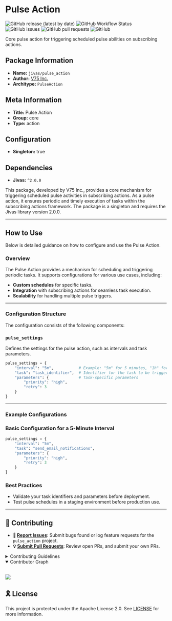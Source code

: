 # Pulse Action

![GitHub release (latest by date)](https://img.shields.io/github/v/release/TrueSelph/pulse_action)
![GitHub Workflow Status](https://img.shields.io/github/actions/workflow/status/TrueSelph/pulse_action/test-pulse_action.yaml)
![GitHub issues](https://img.shields.io/github/issues/TrueSelph/pulse_action)
![GitHub pull requests](https://img.shields.io/github/issues-pr/TrueSelph/pulse_action)
![GitHub](https://img.shields.io/github/license/TrueSelph/pulse_action)

Core pulse action for triggering scheduled pulse abilities on subscribing actions.

## Package Information

- **Name:** `jivas/pulse_action`
- **Author:** [V75 Inc.](https://v75inc.com/)
- **Architype:** `PulseAction`

## Meta Information

- **Title:** Pulse Action
- **Group:** core
- **Type:** action

## Configuration

- **Singleton:** true

## Dependencies

- **Jivas:** `^2.0.0`

This package, developed by V75 Inc., provides a core mechanism for triggering scheduled pulse activities in subscribing actions. As a pulse action, it ensures periodic and timely execution of tasks within the subscribing actions framework. The package is a singleton and requires the Jivas library version 2.0.0.

---

## How to Use

Below is detailed guidance on how to configure and use the Pulse Action.

### Overview

The Pulse Action provides a mechanism for scheduling and triggering periodic tasks. It supports configurations for various use cases, including:

- **Custom schedules** for specific tasks.
- **Integration** with subscribing actions for seamless task execution.
- **Scalability** for handling multiple pulse triggers.

---

### Configuration Structure

The configuration consists of the following components:

### `pulse_settings`

Defines the settings for the pulse action, such as intervals and task parameters.

```python
pulse_settings = {
    "interval": "5m",           # Example: "5m" for 5 minutes, "1h" for 1 hour
    "task": "task_identifier",  # Identifier for the task to be triggered
    "parameters": {             # Task-specific parameters
        "priority": "high",
        "retry": 3
    }
}
```

---

### Example Configurations

### Basic Configuration for a 5-Minute Interval

```python
pulse_settings = {
    "interval": "5m",
    "task": "send_email_notifications",
    "parameters": {
        "priority": "high",
        "retry": 3
    }
}
```

### Best Practices
- Validate your task identifiers and parameters before deployment.
- Test pulse schedules in a staging environment before production use.

---

## 🔰 Contributing

- **🐛 [Report Issues](https://github.com/TrueSelph/pulse_action/issues)**: Submit bugs found or log feature requests for the `pulse_action` project.
- **💡 [Submit Pull Requests](https://github.com/TrueSelph/pulse_action/blob/main/CONTRIBUTING.md)**: Review open PRs, and submit your own PRs.

<details closed>
<summary>Contributing Guidelines</summary>

1. **Fork the Repository**: Start by forking the project repository to your GitHub account.
2. **Clone Locally**: Clone the forked repository to your local machine using a git client.
   ```sh
   git clone https://github.com/TrueSelph/pulse_action
   ```
3. **Create a New Branch**: Always work on a new branch, giving it a descriptive name.
   ```sh
   git checkout -b new-feature-x
   ```
4. **Make Your Changes**: Develop and test your changes locally.
5. **Commit Your Changes**: Commit with a clear message describing your updates.
   ```sh
   git commit -m 'Implemented new feature x.'
   ```
6. **Push to GitHub**: Push the changes to your forked repository.
   ```sh
   git push origin new-feature-x
   ```
7. **Submit a Pull Request**: Create a PR against the original project repository. Clearly describe the changes and their motivations.
8. **Review**: Once your PR is reviewed and approved, it will be merged into the main branch. Congratulations on your contribution!
</details>

<details open>
<summary>Contributor Graph</summary>
<br>
<p align="left">
    <a href="https://github.com/TrueSelph/pulse_action/graphs/contributors">
        <img src="https://contrib.rocks/image?repo=TrueSelph/pulse_action" />
   </a>
</p>
</details>

## 🎗 License

This project is protected under the Apache License 2.0. See [LICENSE](./LICENSE) for more information.